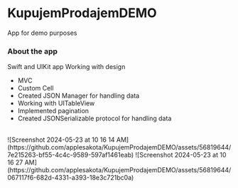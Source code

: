 # KupujemProdajemDEMO
App for demo purposes

### About the app

Swift and UIKit app
Working with design
- MVC
- Custom Cell
- Created JSON Manager for handling data
- Working with UITableView
- Implemented pagination
- Created JSONSerializable protocol for handling data
<br />
![Screenshot 2024-05-23 at 10 16 14 AM](https://github.com/applesakota/KupujemProdajemDEMO/assets/56819644/7e215263-bf55-4c4c-9589-597af1461eab)
![Screenshot 2024-05-23 at 10 16 27 AM](https://github.com/applesakota/KupujemProdajemDEMO/assets/56819644/067117f6-682d-4331-a393-18e3c721bc0a)
